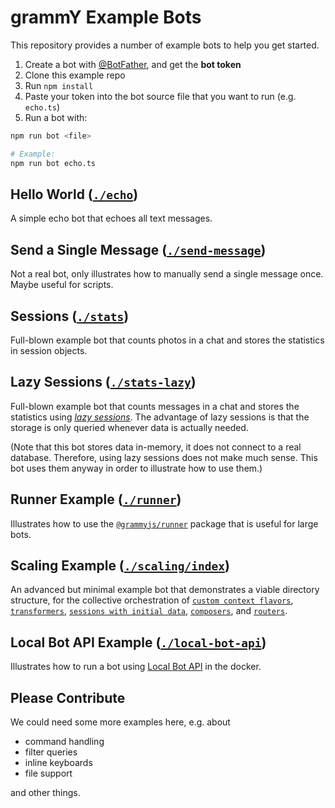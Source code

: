 # grammY Example Bots

This repository provides a number of example bots to help you get started.

1. Create a bot with [@BotFather](https://t.me/BotFather), and get the **bot token**
2. Clone this example repo
3. Run `npm install`
4. Paste your token into the bot source file that you want to run (e.g. `echo.ts`)
5. Run a bot with:

```bash
npm run bot <file>

# Example:
npm run bot echo.ts
```

## Hello World ([`./echo`](./echo.ts))

A simple echo bot that echoes all text messages.

## Send a Single Message ([`./send-message`](./send-message.ts))

Not a real bot, only illustrates how to manually send a single message once. Maybe useful for scripts.

## Sessions ([`./stats`](./stats.ts))

Full-blown example bot that counts photos in a chat and stores the statistics in session objects.

## Lazy Sessions ([`./stats-lazy`](./stats-lazy.ts))

Full-blown example bot that counts messages in a chat and stores the statistics using _[lazy sessions](https://grammy.dev/plugins/session.html#lazy-sessions)_.
The advantage of lazy sessions is that the storage is only queried whenever data is actually needed.

(Note that this bot stores data in-memory, it does not connect to a real database.
Therefore, using lazy sessions does not make much sense.
This bot uses them anyway in order to illustrate how to use them.)

## Runner Example ([`./runner`](./runner.ts))

Illustrates how to use the [`@grammyjs/runner`](https://github.com/grammyjs/runner) package that is useful for large bots.

## Scaling Example ([`./scaling/index`](./scaling/index.ts))

An advanced but minimal example bot that demonstrates a viable directory structure, for the collective orchestration of [`custom context flavors`](https://grammy.dev/guide/context.html#context-flavours), [`transformers`](https://grammy.dev/advanced/transformers.html#bot-api-transformers), [`sessions with initial data`](https://grammy.dev/plugins/session.html#how-to-use-sessions), [`composers`](https://grammy.dev/advanced/middleware.html#middleware-in-grammy), and [`routers`](https://grammy.dev/plugins/router.html#combining-routers-with-sessions).

## Local Bot API Example ([`./local-bot-api`](./local-bot-api))

Illustrates how to run a bot using [Local Bot API](https://core.telegram.org/bots/api#using-a-local-bot-api-server) in the docker.

## Please Contribute

We could need some more examples here, e.g. about

-   command handling
-   filter queries
-   inline keyboards
-   file support

and other things.

